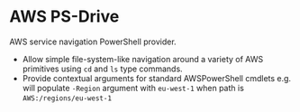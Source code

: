 
# AWS PS-Drive

AWS service navigation PowerShell provider.

 * Allow simple file-system-like navigation around a variety of AWS primitives using `cd` and `ls` type commands.
 * Provide contextual arguments for standard AWSPowerShell cmdlets e.g. will populate `-Region` argument with `eu-west-1` when path is `AWS:/regions/eu-west-1`
